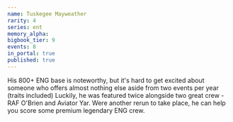 ```yaml
---
name: Tuskegee Mayweather
rarity: 4
series: ent
memory_alpha:
bigbook_tier: 9
events: 8
in_portal: true
published: true
---
```


His 800+ ENG base is noteworthy, but it's hard to get excited about someone who offers almost nothing else aside from two events per year (traits included) Luckily, he was featured twice alongside two great crew - RAF O'Brien and Aviator Yar. Were another rerun to take place, he can help you score some premium legendary ENG crew.
